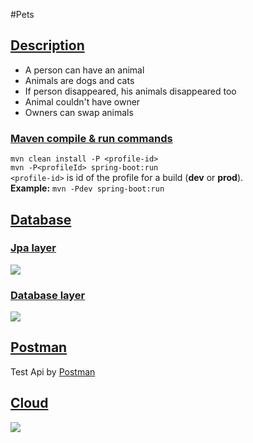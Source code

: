 #Pets
## [Description](#description)
* A person can have an animal
* Animals are dogs and cats
* If person disappeared, his animals disappeared too
* Animal couldn't have owner
* Owners can swap animals

### [Maven compile & run commands](#maven_compile_and_run_commands)
```mvn clean install -P <profile-id>```  
```mvn -P<profileId> spring-boot:run```  
`<profile-id>` is id of the profile for a build (**dev** or **prod**).  
**Example:** `mvn -Pdev spring-boot:run`


## [Database](#database)
### [Jpa layer](#jpa_layer)

![](docs/img/entity.png)

### [Database layer](#database_layer)

![](docs/img/database_diagram.png)

## [Postman](#postman)
Test Api by [Postman](docs/postman/Pets%20api.postman_collection.json)

## [Cloud](#cloud)
![](docs/img/ondemand.com.png)


